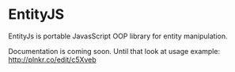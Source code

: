 EntityJS
=========

EntityJs is portable JavasScript OOP library for entity manipulation.

Documentation is coming soon. Until that look at usage example: http://plnkr.co/edit/c5Xveb